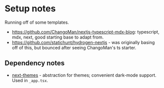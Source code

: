 # Setup notes

Running off of some templates.
- https://github.com/ChangoMan/nextjs-typescript-mdx-blog: typescript, mdx, next, good starting base to adapt from.
- https://github.com/statichunt/hydrogen-nextjs - was originally basing off of this, but bounced after seeing ChangoMan's ts starter.

## Dependency notes
- [next-themes](https://www.npmjs.com/package/next-themes) - abstraction for themes; convenient dark-mode support. Used in `_app.tsx`.